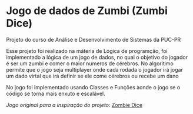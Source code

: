 # Jogo de dados de Zumbi (Zumbi Dice)

Projeto do curso de Análise e Desenvolvimento de Sistemas da PUC-PR

Esse projeto foi realizado na máteria de Lógica de programção, foi implementado a lógica de um jogo de dados, no qual o objetivo do jogador é ser um zumbi e comer o maior numeros de cérebros. No algoritimo permite que o jogo seja multiplayer onde cada rodada o jogador irá jogar um dado virtal que irá definir se ele come cérebros ou recebe um dano 

No jogo foi implementado usando Classes e Funções aonde o jogo se o código se torna mais enxuto e escalável.


*Jogo original para a inspiração do projeto*: <a href="https://tabulaquadrada.com.br/review-zombie-dice-se-houvesse-um-apocalipse-zumbi-eu-seria-um-deles">Zombie Dice</a>


